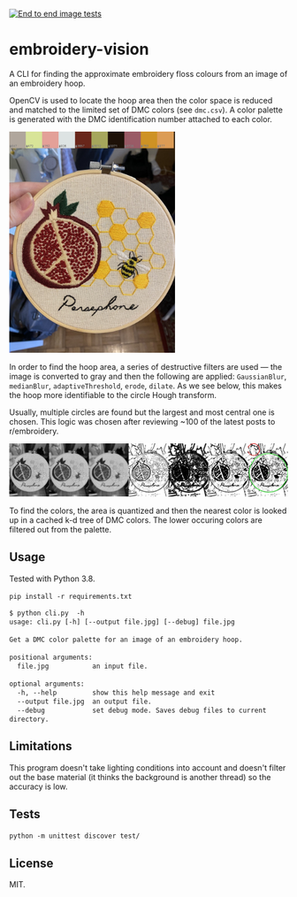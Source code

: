 [![End to end image tests](https://github.com/healeycodes/embroidery-vision/actions/workflows/python-app.yml/badge.svg?branch=main)](https://github.com/healeycodes/embroidery-vision/actions/workflows/python-app.yml)

# embroidery-vision

A CLI for finding the approximate embroidery floss colours from an image of an embroidery hoop.

OpenCV is used to locate the hoop area then the color space is reduced and matched to the limited set of DMC colors (see `dmc.csv`). A color palette is generated with the DMC identification number attached to each color.

<img src="https://github.com/healeycodes/embroidery-vision/blob/main/examples/example_out.jpg" height="400">

In order to find the hoop area, a series of destructive filters are used — the image is converted to gray and then the following are applied: `GaussianBlur`, `medianBlur`, `adaptiveThreshold`, `erode`, `dilate`. As we see below, this makes the hoop more identifiable to the circle Hough transform.

Usually, multiple circles are found but the largest and most central one is chosen. This logic was chosen after reviewing ~100 of the latest posts to r/embroidery.

<img src="https://github.com/healeycodes/embroidery-vision/blob/main/examples/example_destructive_filters.jpg">

To find the colors, the area is quantized and then the nearest color is looked up in a cached k-d tree of DMC colors. The lower occuring colors are filtered out from the palette.

## Usage

Tested with Python 3.8.

`pip install -r requirements.txt`

```
$ python cli.py  -h
usage: cli.py [-h] [--output file.jpg] [--debug] file.jpg

Get a DMC color palette for an image of an embroidery hoop.

positional arguments:
  file.jpg           an input file.

optional arguments:
  -h, --help         show this help message and exit
  --output file.jpg  an output file.
  --debug            set debug mode. Saves debug files to current directory.
```

## Limitations

This program doesn't take lighting conditions into account and doesn't filter out the base material (it thinks the background is another thread) so the accuracy is low.

## Tests

`python -m unittest discover test/`

## License

MIT.
